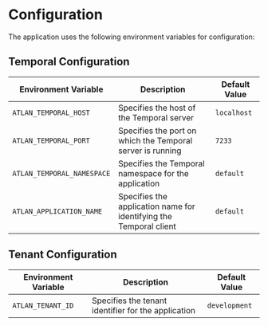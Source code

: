 # Configuration

The application uses the following environment variables for configuration:


## Temporal Configuration

| Environment Variable | Description | Default Value |
|---------------------|-------------|---------------|
| `ATLAN_TEMPORAL_HOST` | Specifies the host of the Temporal server | `localhost` |
| `ATLAN_TEMPORAL_PORT` | Specifies the port on which the Temporal server is running | `7233` |
| `ATLAN_TEMPORAL_NAMESPACE` | Specifies the Temporal namespace for the application | `default` |
| `ATLAN_APPLICATION_NAME` | Specifies the application name for identifying the Temporal client | `default` |

## Tenant Configuration

| Environment Variable | Description | Default Value |
|---------------------|-------------|---------------|
| `ATLAN_TENANT_ID` | Specifies the tenant identifier for the application | `development` |
